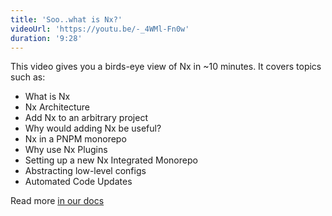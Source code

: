 ```yaml
---
title: 'Soo..what is Nx?'
videoUrl: 'https://youtu.be/-_4WMl-Fn0w'
duration: '9:28'
---
```


This video gives you a birds-eye view of Nx in ~10 minutes. It covers topics such as:

- What is Nx
- Nx Architecture
- Add Nx to an arbitrary project
- Why would adding Nx be useful?
- Nx in a PNPM monorepo
- Why use Nx Plugins
- Setting up a new Nx Integrated Monorepo
- Abstracting low-level configs
- Automated Code Updates

Read more [in our docs](/getting-started/intro)

